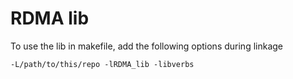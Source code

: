 # RDMA lib

To use the lib in makefile, add the following options during linkage

```
-L/path/to/this/repo -lRDMA_lib -libverbs
```


